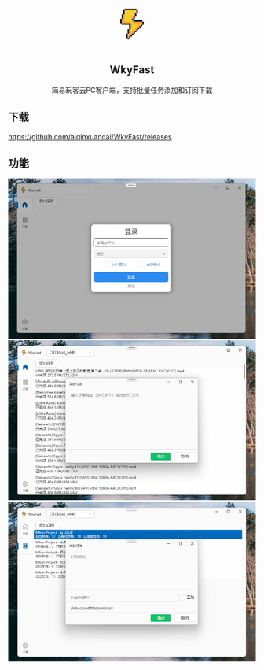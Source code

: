 
<div align="center">
<br>
<img width="48" src="./docs/images/logo.png" alt="WkyFast">
<br>
<br>
</div>
<p align="center" color="#6a737d">
<h2 align="center">WkyFast</h2>
</p>

<p align="center" color="#6a737d">
简易玩客云PC客户端，支持批量任务添加和订阅下载 <br>
</p>

## 下载
https://github.com/aiqinxuancai/WkyFast/releases

## 功能
<img src="./docs/images/wkyfast.png" alt="WkyFast">

<img src="./docs/images/wkyfast1.png" alt="WkyFast">

<img src="./docs/images/wkyfast2.png" alt="WkyFast">